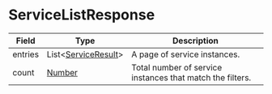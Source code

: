 # ServiceListResponse

Field | Type | Description
--- | --- | ---
entries | List<[ServiceResult](../data-models/service-result.md)> | A page of service instances.
count | [Number](../primitives.md#number) | Total number of service instances that match the filters.